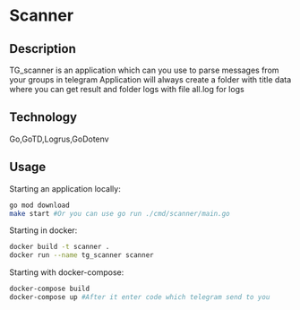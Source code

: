 # Scanner

## Description

TG_scanner is an application which can you use to parse messages from your groups in telegram
Application will always create a folder with title data where you can get result and folder logs with file all.log for logs

## Technology

Go,GoTD,Logrus,GoDotenv

## Usage

Starting an application locally:

```bash
go mod download
make start #Or you can use go run ./cmd/scanner/main.go
```

Starting in docker:

```bash
docker build -t scanner .
docker run --name tg_scanner scanner
```

Starting with docker-compose:


```bash
docker-compose build
docker-compose up #After it enter code which telegram send to you
```

